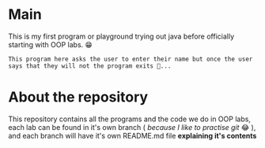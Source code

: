 # Main

This is my first program or playground trying out java before officially starting with OOP labs. 😁

`
This program here asks the user to enter their name but once the user says that they will not the program exits 🥳...
`
# About the repository

This repository contains all the programs and the code we do in OOP labs, each lab can be found in it's own branch ( <em> because I like to practise git </em> 😂 ), and each branch will have it's own README.md file <strong>explaining it's contents</strong>
